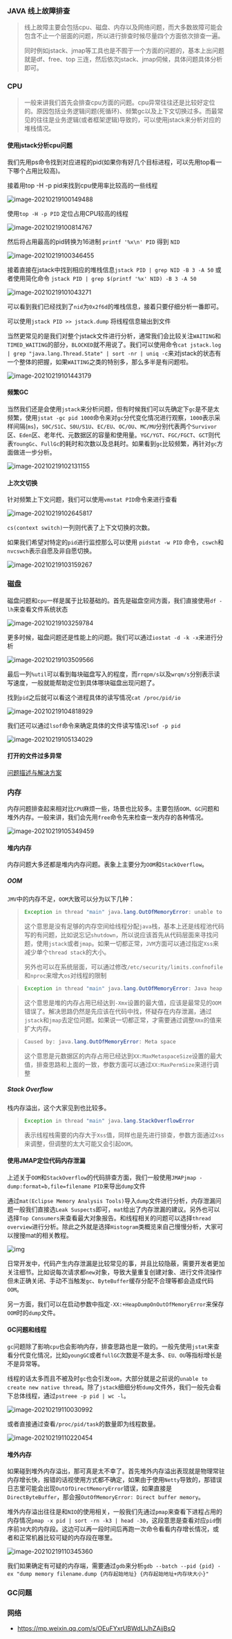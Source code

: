 ### JAVA 线上故障排查

>   线上故障主要会包括cpu、磁盘、内存以及网络问题，而大多数故障可能会包含不止一个层面的问题，所以进行排查时候尽量四个方面依次排查一遍。
>
>   同时例如jstack、jmap等工具也是不囿于一个方面的问题的，基本上出问题就是df、free、top 三连，然后依次jstack、jmap伺候，具体问题具体分析即可。



### CPU

>   一般来讲我们首先会排查cpu方面的问题。cpu异常往往还是比较好定位的。原因包括业务逻辑问题(死循环)、频繁gc以及上下文切换过多。而最常见的往往是业务逻辑(或者框架逻辑)导致的，可以使用jstack来分析对应的堆栈情况。

#### 使用jstack分析cpu问题

我们先用ps命令找到对应进程的pid(如果你有好几个目标进程，可以先用top看一下哪个占用比较高)。

接着用top -H -p pid来找到cpu使用率比较高的一些线程

![image-20210219100149488](https://typroa12138.oss-cn-hangzhou.aliyuncs.com/image/2021/02/2021021910014949.png)

使用`top -H -p PID` 定位占用CPU较高的线程

![image-20210219100814767](https://typroa12138.oss-cn-hangzhou.aliyuncs.com/image/2021/02/2021021910081414.png)

然后将占用最高的pid转换为16进制 `printf '%x\n' PID` 得到 `NID`

![image-20210219100346455](https://typroa12138.oss-cn-hangzhou.aliyuncs.com/image/2021/02/2021021910034646.png)

接着直接在jstack中找到相应的堆栈信息`jstack PID | grep NID -B 3 -A 50` 或者使用简化命令 `jstack PID | grep $(printf '%x' NID) -B 3 -A 50`

![image-20210219101043271](https://typroa12138.oss-cn-hangzhou.aliyuncs.com/image/2021/02/2021021910104343.png)

可以看到我们已经找到了`nid`为`0x2f6d`的堆栈信息，接着只要仔细分析一番即可。

可以使用`jstack PID >> jstack.dump` 将线程信息输出到文件

当然更常见的是我们对整个jstack文件进行分析，通常我们会比较关注`WAITING`和`TIMED_WAITING`的部分，`BLOCKED`就不用说了。我们可以使用命令`cat jstack.log | grep "java.lang.Thread.State" | sort -nr | uniq -c`来对jstack的状态有一个整体的把握，如果`WAITING`之类的特别多，那么多半是有问题啦。

![image-20210219101443179](https://typroa12138.oss-cn-hangzhou.aliyuncs.com/image/2021/02/2021021910144343.png)



#### 频繁GC

当然我们还是会使用`jstack`来分析问题，但有时候我们可以先确定下`gc`是不是太频繁，使用`jstat -gc pid 1000`命令来对`gc`分代变化情况进行观察，`1000`表示采样间隔(`ms`)，`S0C/S1C`、`S0U/S1U`、`EC/EU`、`OC/OU`、`MC/MU`分别代表两个`Survivor`区、`Eden`区、老年代、元数据区的容量和使用量。`YGC/YGT`、`FGC/FGCT`、`GCT`则代表`YoungGc`、`FullGc`的耗时和次数以及总耗时。如果看到`gc`比较频繁，再针对`gc`方面做进一步分析。

![image-20210219102131155](https://typroa12138.oss-cn-hangzhou.aliyuncs.com/image/2021/02/2021021910213131.png)



#### 上次文切换

针对频繁上下文问题，我们可以使用`vmstat PID`命令来进行查看

![image-20210219102645817](https://typroa12138.oss-cn-hangzhou.aliyuncs.com/image/2021/02/2021021910264545.png)

`cs(context switch)`一列则代表了上下文切换的次数。

如果我们希望对特定的`pid`进行监控那么可以使用 `pidstat -w PID` 命令，`cswch`和`nvcswch`表示自愿及非自愿切换。

![image-20210219103159267](https://typroa12138.oss-cn-hangzhou.aliyuncs.com/image/2021/02/2021021910315959.png)



### 磁盘

磁盘问题和`cpu`一样是属于比较基础的。首先是磁盘空间方面，我们直接使用`df -lh`来查看文件系统状态

![image-20210219103259784](https://typroa12138.oss-cn-hangzhou.aliyuncs.com/image/2021/02/2021021910325959.png)

更多时候，磁盘问题还是性能上的问题。我们可以通过`iostat -d -k -x`来进行分析

![image-20210219103509566](https://typroa12138.oss-cn-hangzhou.aliyuncs.com/image/2021/02/202102191035099.png)

最后一列`%util`可以看到每块磁盘写入的程度，而`rrqpm/s`以及`wrqm/s`分别表示读写速度，一般就能帮助定位到具体哪块磁盘出现问题了。

找到`pid`之后就可以看这个进程具体的读写情况`cat /proc/pid/io`

![image-20210219104818929](https://typroa12138.oss-cn-hangzhou.aliyuncs.com/image/2021/02/2021021910481818.png)

我们还可以通过`lsof`命令来确定具体的文件读写情况`lsof -p pid`

![image-20210219105134029](https://typroa12138.oss-cn-hangzhou.aliyuncs.com/image/2021/02/2021021910513434.png)

#### 打开的文件过多异常

[问题描述与解决方案](./../centos/centos文件句柄.md)



### 内存

内存问题排查起来相对比`CPU`麻烦一些，场景也比较多。主要包括`OOM`、`GC`问题和堆外内存。一般来讲，我们会先用`free`命令先来检查一发内存的各种情况。

![image-20210219105349459](https://typroa12138.oss-cn-hangzhou.aliyuncs.com/image/2021/02/2021021910534949.png)

#### 堆内内存

内存问题大多还都是堆内内存问题。表象上主要分为`OOM`和`StackOverflow`。

##### OOM

`JMV`中的内存不足，`OOM`大致可以分为以下几种：

>   ```java
>   Exception in thread "main" java.lang.OutOfMemoryError: unable to create new native thread
>   ```
>
>   这个意思是没有足够的内存空间给线程分配`java`栈，基本上还是线程池代码写的有问题，比如说忘记`shutdown`，所以说应该首先从代码层面来寻找问题，使用`jstack`或者`jmap`。如果一切都正常，`JVM`方面可以通过指定`Xss`来减少单个`thread stack`的大小。
>
>   另外也可以在系统层面，可以通过修改`/etc/security/limits.confnofile`和`nproc`来增大`os`对线程的限制

>   ```java
>   Exception in thread "main" java.lang.OutOfMemoryError: Java heap space
>   ```
>
>   这个意思是堆的内存占用已经达到`-Xmx`设置的最大值，应该是最常见的`OOM`错误了。解决思路仍然是先应该在代码中找，怀疑存在内存泄漏，通过`jstack`和`jmap`去定位问题。如果说一切都正常，才需要通过调整`Xmx`的值来扩大内存。

>   ```java
>   Caused by: java.lang.OutOfMemoryError: Meta space
>   ```
>
>   这个意思是元数据区的内存占用已经达到`XX:MaxMetaspaceSize`设置的最大值，排查思路和上面的一致，参数方面可以通过`XX:MaxPermSize`来进行调整

##### Stack Overflow

栈内存溢出，这个大家见到也比较多。

>   ```java
>   Exception in thread "main" java.lang.StackOverflowError
>   ```
>
>   表示线程栈需要的内存大于`Xss`值，同样也是先进行排查，参数方面通过`Xss`来调整，但调整的太大可能又会引起`OOM`。

#### 使用JMAP定位代码内存泄漏

上述关于`OOM`和`StackOverflow`的代码排查方面，我们一般使用`JMAPjmap -dump:format=b,file=filename PID`来导出`dump`文件

通过`mat(Eclipse Memory Analysis Tools)`导入`dump`文件进行分析，内存泄漏问题一般我们直接选`Leak Suspects`即可，`mat`给出了内存泄漏的建议。另外也可以选择`Top Consumers`来查看最大对象报告。和线程相关的问题可以选择`thread overview`进行分析。除此之外就是选择`Histogram`类概览来自己慢慢分析，大家可以搜搜mat的相关教程。

![img](https://mmbiz.qpic.cn/mmbiz_png/JfTPiahTHJhq5hUg5NpzQCMvSzUOmdUKlMmiaullovFzgibZG49AgDRiayry9xSpXcqibJ7Kh9HHEuOeH9sEegKooZQ/640?wx_fmt=png&tp=webp&wxfrom=5&wx_lazy=1&wx_co=1)

日常开发中，代码产生内存泄漏是比较常见的事，并且比较隐蔽，需要开发者更加关注细节。比如说每次请求都`new`对象，导致大量重复创建对象、进行文件流操作但未正确关闭、手动不当触发`gc`、`ByteBuffer`缓存分配不合理等都会造成代码`OOM`。

另一方面，我们可以在启动参数中指定`-XX:+HeapDumpOnOutOfMemoryError`来保存`OOM`时的`dump`文件。

#### GC问题和线程

`gc`问题除了影响`cpu`也会影响内存，排查思路也是一致的。一般先使用`jstat`来查看分代变化情况，比如`youngGC`或者`fullGC`次数是不是太多、`EU、OU`等指标增长是不是异常等。

线程的话太多而且不被及时`gc`也会引发`oom`，大部分就是之前说的`unable to create new native thread`。除了`jstack`细细分析`dump`文件外，我们一般先会看下总体线程，通过`pstreee -p pid | wc -l`。

![image-20210219110030992](https://typroa12138.oss-cn-hangzhou.aliyuncs.com/image/2021/02/2021021911003131.png)

或者直接通过查看`/proc/pid/task`的数量即为线程数量。

![image-20210219110220454](https://typroa12138.oss-cn-hangzhou.aliyuncs.com/image/2021/02/2021021911022020.png)

#### 堆外内存

如果碰到堆外内存溢出，那可真是太不幸了。首先堆外内存溢出表现就是物理常驻内存增长快，报错的话视使用方式都不确定，如果由于使用`Netty`导致的，那错误日志里可能会出现`OutOfDirectMemoryError`错误，如果直接是`DirectByteBuffer`，那会报`OutOfMemoryError: Direct buffer memory`。

堆外内存溢出往往是和`NIO`的使用相关，一般我们先通过`pmap`来查看下进程占用的内存情况`pmap -x pid | sort -rn -k3 | head -30`，这段意思是查看对应`pid`倒序前`30`大的内存段。这边可以再一段时间后再跑一次命令看看内存增长情况，或者和正常机器比较可疑的内存段在哪里。

![image-20210219110345360](https://typroa12138.oss-cn-hangzhou.aliyuncs.com/image/2021/02/2021021911034545.png)

我们如果确定有可疑的内存端，需要通过`gdb`来分析`gdb --batch --pid {pid} -ex "dump memory filename.dump {内存起始地址} {内存起始地址+内存块大小}"`



### GC问题



### 网络





-   https://mp.weixin.qq.com/s/OEuFYxrUBWdLIJhZAjjBsQ